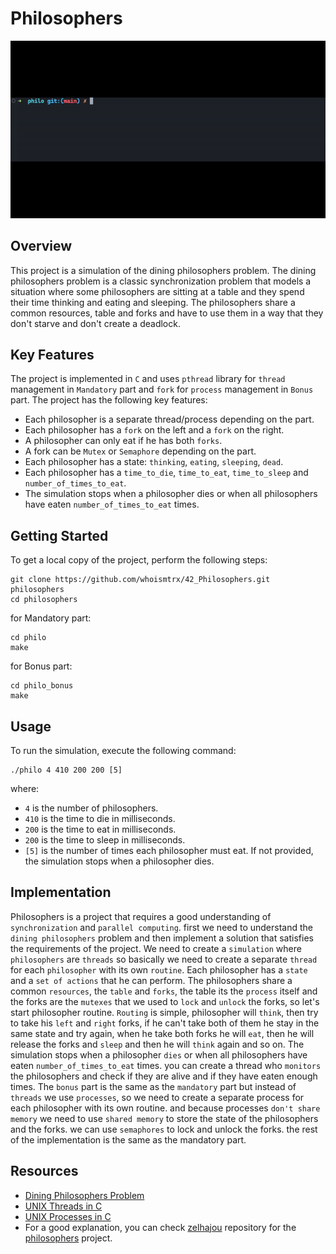 # Philosophers

![](https://github.com/whoismtrx/42_Philosophers/blob/main/philosophers.gif)

## Overview

This project is a simulation of the dining philosophers problem. The dining philosophers problem is a classic synchronization problem that models a situation where some philosophers are sitting at a table and they spend their time thinking and eating and sleeping. The philosophers share a common resources, table and forks and have to use them in a way that they don't starve and don't create a deadlock.

## Key Features

The project is implemented in `C` and uses `pthread` library for `thread` management in `Mandatory` part and `fork` for `process` management in `Bonus` part. The project has the following key features:
- Each philosopher is a separate thread/process depending on the part.
- Each philosopher has a `fork` on the left and a `fork` on the right.
- A philosopher can only eat if he has both `forks`.
- A fork can be `Mutex` or `Semaphore` depending on the part.
- Each philosopher has a state: `thinking`, `eating`, `sleeping`, `dead`.
- Each philosopher has a `time_to_die`, `time_to_eat`, `time_to_sleep` and `number_of_times_to_eat`.
- The simulation stops when a philosopher dies or when all philosophers have eaten `number_of_times_to_eat` times.

## Getting Started

To get a local copy of the project, perform the following steps:
```
git clone https://github.com/whoismtrx/42_Philosophers.git philosophers
cd philosophers
```
for Mandatory part:
```
cd philo
make
```
for Bonus part:
```
cd philo_bonus
make
```

## Usage

To run the simulation, execute the following command:
```
./philo 4 410 200 200 [5]
```
where:
- `4` is the number of philosophers.
- `410` is the time to die in milliseconds.
- `200` is the time to eat in milliseconds.
- `200` is the time to sleep in milliseconds.
- `[5]` is the number of times each philosopher must eat. If not provided, the simulation stops when a philosopher dies.

## Implementation

Philosophers is a project that requires a good understanding of `synchronization` and `parallel computing`. first we need to understand the `dining philosophers` problem and then implement a solution that satisfies the requirements of the project.
We need to create a `simulation` where `philosophers` are `threads` so basically we need to create a separate `thread` for each `philosopher` with its own `routine`. Each philosopher has a `state` and a `set of actions` that he can perform. The philosophers share a common `resources`, the `table` and `forks`, the table its the `process` itself and the forks are the `mutexes` that we used to `lock` and `unlock` the forks, so let's start philosopher routine. `Routing` is simple, philosopher will `think`, then try to take his `left` and `right` forks, if he can't take both of them he stay in the same state and try again, when he take both forks he will `eat`, then he will release the forks and `sleep` and then he will `think` again and so on. The simulation stops when a philosopher `dies` or when all philosophers have eaten `number_of_times_to_eat` times. you can create a thread who `monitors` the philosophers and check if they are alive and if they have eaten enough times.
The `bonus` part is the same as the `mandatory` part but instead of `threads` we use `processes`, so we need to create a separate process for each philosopher with its own routine. and because processes `don't share memory` we need to use `shared memory` to store the state of the philosophers and the forks. we can use `semaphores` to lock and unlock the forks.
the rest of the implementation is the same as the mandatory part.

## Resources

- [Dining Philosophers Problem](https://lass.cs.umass.edu/~shenoy/courses/fall13/lectures/Lec10_notes.pdf)
- [UNIX Threads in C](https://www.youtube.com/watch?v=d9s_d28yJq0&list=PLfqABt5AS4FmuQf70psXrsMLEDQXNkLq2)
- [UNIX Processes in C](https://www.youtube.com/watch?v=cex9XrZCU14&list=PLfqABt5AS4FkW5mOn2Tn9ZZLLDwA3kZUY)
- For a good explanation, you can check [zelhajou](https://github.com/zelhajou) repository for the [philosophers](https://github.com/zelhajou/42-philosophers) project.